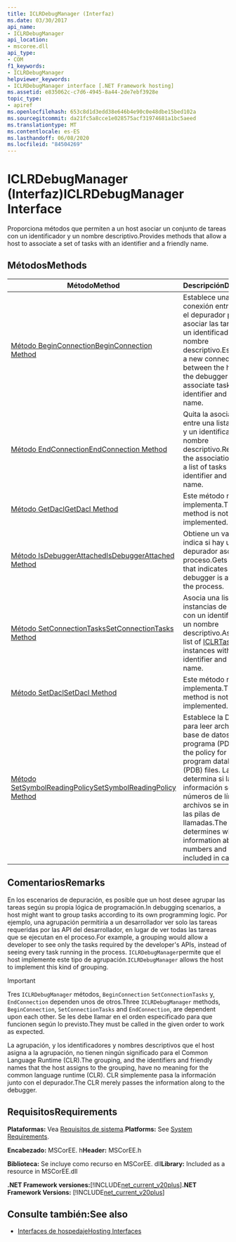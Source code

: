 ```yaml
---
title: ICLRDebugManager (Interfaz)
ms.date: 03/30/2017
api_name:
- ICLRDebugManager
api_location:
- mscoree.dll
api_type:
- COM
f1_keywords:
- ICLRDebugManager
helpviewer_keywords:
- ICLRDebugManager interface [.NET Framework hosting]
ms.assetid: e835062c-c7d6-4945-8a44-2de7ebf3928e
topic_type:
- apiref
ms.openlocfilehash: 653c8d1d3edd38e646b4e90c0e48dbe15bed102a
ms.sourcegitcommit: da21fc5a8cce1e028575acf31974681a1bc5aeed
ms.translationtype: MT
ms.contentlocale: es-ES
ms.lasthandoff: 06/08/2020
ms.locfileid: "84504269"
---
```

# <a name="iclrdebugmanager-interface"></a><span data-ttu-id="4b960-102">ICLRDebugManager (Interfaz)</span><span class="sxs-lookup"><span data-stu-id="4b960-102">ICLRDebugManager Interface</span></span>
<span data-ttu-id="4b960-103">Proporciona métodos que permiten a un host asociar un conjunto de tareas con un identificador y un nombre descriptivo.</span><span class="sxs-lookup"><span data-stu-id="4b960-103">Provides methods that allow a host to associate a set of tasks with an identifier and a friendly name.</span></span>  
  
## <a name="methods"></a><span data-ttu-id="4b960-104">Métodos</span><span class="sxs-lookup"><span data-stu-id="4b960-104">Methods</span></span>  
  
|<span data-ttu-id="4b960-105">Método</span><span class="sxs-lookup"><span data-stu-id="4b960-105">Method</span></span>|<span data-ttu-id="4b960-106">Descripción</span><span class="sxs-lookup"><span data-stu-id="4b960-106">Description</span></span>|  
|------------|-----------------|  
|[<span data-ttu-id="4b960-107">Método BeginConnection</span><span class="sxs-lookup"><span data-stu-id="4b960-107">BeginConnection Method</span></span>](iclrdebugmanager-beginconnection-method.md)|<span data-ttu-id="4b960-108">Establece una nueva conexión entre el host y el depurador para asociar las tareas con un identificador y un nombre descriptivo.</span><span class="sxs-lookup"><span data-stu-id="4b960-108">Establishes a new connection between the host and the debugger to associate tasks with an identifier and a friendly name.</span></span>|  
|[<span data-ttu-id="4b960-109">Método EndConnection</span><span class="sxs-lookup"><span data-stu-id="4b960-109">EndConnection Method</span></span>](iclrdebugmanager-endconnection-method.md)|<span data-ttu-id="4b960-110">Quita la asociación entre una lista de tareas y un identificador y un nombre descriptivo.</span><span class="sxs-lookup"><span data-stu-id="4b960-110">Removes the association between a list of tasks and an identifier and a friendly name.</span></span>|  
|[<span data-ttu-id="4b960-111">Método GetDacl</span><span class="sxs-lookup"><span data-stu-id="4b960-111">GetDacl Method</span></span>](iclrdebugmanager-getdacl-method.md)|<span data-ttu-id="4b960-112">Este método no se implementa.</span><span class="sxs-lookup"><span data-stu-id="4b960-112">This method is not implemented.</span></span>|  
|[<span data-ttu-id="4b960-113">Método IsDebuggerAttached</span><span class="sxs-lookup"><span data-stu-id="4b960-113">IsDebuggerAttached Method</span></span>](iclrdebugmanager-isdebuggerattached-method.md)|<span data-ttu-id="4b960-114">Obtiene un valor que indica si hay un depurador asociado al proceso.</span><span class="sxs-lookup"><span data-stu-id="4b960-114">Gets a value that indicates whether a debugger is attached to the process.</span></span>|  
|[<span data-ttu-id="4b960-115">Método SetConnectionTasks</span><span class="sxs-lookup"><span data-stu-id="4b960-115">SetConnectionTasks Method</span></span>](iclrdebugmanager-setconnectiontasks-method.md)|<span data-ttu-id="4b960-116">Asocia una lista de instancias de [ICLRTask](iclrtask-interface.md) con un identificador y un nombre descriptivo.</span><span class="sxs-lookup"><span data-stu-id="4b960-116">Associates a list of [ICLRTask](iclrtask-interface.md) instances with an identifier and a friendly name.</span></span>|  
|[<span data-ttu-id="4b960-117">Método SetDacl</span><span class="sxs-lookup"><span data-stu-id="4b960-117">SetDacl Method</span></span>](iclrdebugmanager-setdacl-method.md)|<span data-ttu-id="4b960-118">Este método no se implementa.</span><span class="sxs-lookup"><span data-stu-id="4b960-118">This method is not implemented.</span></span>|  
|[<span data-ttu-id="4b960-119">Método SetSymbolReadingPolicy</span><span class="sxs-lookup"><span data-stu-id="4b960-119">SetSymbolReadingPolicy Method</span></span>](iclrdebugmanager-setsymbolreadingpolicy-method.md)|<span data-ttu-id="4b960-120">Establece la Directiva para leer archivos de base de datos de programa (PDB).</span><span class="sxs-lookup"><span data-stu-id="4b960-120">Sets the policy for reading program database (PDB) files.</span></span> <span data-ttu-id="4b960-121">La Directiva determina si la información sobre los números de línea y los archivos se incluye en las pilas de llamadas.</span><span class="sxs-lookup"><span data-stu-id="4b960-121">The policy determines whether information about line numbers and files is included in call stacks.</span></span>|  
  
## <a name="remarks"></a><span data-ttu-id="4b960-122">Comentarios</span><span class="sxs-lookup"><span data-stu-id="4b960-122">Remarks</span></span>  
 <span data-ttu-id="4b960-123">En los escenarios de depuración, es posible que un host desee agrupar las tareas según su propia lógica de programación.</span><span class="sxs-lookup"><span data-stu-id="4b960-123">In debugging scenarios, a host might want to group tasks according to its own programming logic.</span></span> <span data-ttu-id="4b960-124">Por ejemplo, una agrupación permitiría a un desarrollador ver solo las tareas requeridas por las API del desarrollador, en lugar de ver todas las tareas que se ejecutan en el proceso.</span><span class="sxs-lookup"><span data-stu-id="4b960-124">For example, a grouping would allow a developer to see only the tasks required by the developer's APIs, instead of seeing every task running in the process.</span></span> <span data-ttu-id="4b960-125">`ICLRDebugManager`permite que el host implemente este tipo de agrupación.</span><span class="sxs-lookup"><span data-stu-id="4b960-125">`ICLRDebugManager` allows the host to implement this kind of grouping.</span></span>  
  
> [!IMPORTANT]
> <span data-ttu-id="4b960-126">Tres `ICLRDebugManager` métodos, `BeginConnection` `SetConnectionTasks` y, `EndConnection` dependen unos de otros.</span><span class="sxs-lookup"><span data-stu-id="4b960-126">Three `ICLRDebugManager` methods, `BeginConnection`, `SetConnectionTasks` and `EndConnection`, are dependent upon each other.</span></span> <span data-ttu-id="4b960-127">Se les debe llamar en el orden especificado para que funcionen según lo previsto.</span><span class="sxs-lookup"><span data-stu-id="4b960-127">They must be called in the given order to work as expected.</span></span>  
  
 <span data-ttu-id="4b960-128">La agrupación, y los identificadores y nombres descriptivos que el host asigna a la agrupación, no tienen ningún significado para el Common Language Runtime (CLR).</span><span class="sxs-lookup"><span data-stu-id="4b960-128">The grouping, and the identifiers and friendly names that the host assigns to the grouping, have no meaning for the common language runtime (CLR).</span></span> <span data-ttu-id="4b960-129">CLR simplemente pasa la información junto con el depurador.</span><span class="sxs-lookup"><span data-stu-id="4b960-129">The CLR merely passes the information along to the debugger.</span></span>  
  
## <a name="requirements"></a><span data-ttu-id="4b960-130">Requisitos</span><span class="sxs-lookup"><span data-stu-id="4b960-130">Requirements</span></span>  
 <span data-ttu-id="4b960-131">**Plataformas:** Vea [Requisitos de sistema](../../get-started/system-requirements.md).</span><span class="sxs-lookup"><span data-stu-id="4b960-131">**Platforms:** See [System Requirements](../../get-started/system-requirements.md).</span></span>  
  
 <span data-ttu-id="4b960-132">**Encabezado:** MSCorEE. h</span><span class="sxs-lookup"><span data-stu-id="4b960-132">**Header:** MSCorEE.h</span></span>  
  
 <span data-ttu-id="4b960-133">**Biblioteca:** Se incluye como recurso en MSCorEE. dll</span><span class="sxs-lookup"><span data-stu-id="4b960-133">**Library:** Included as a resource in MSCorEE.dll</span></span>  
  
 <span data-ttu-id="4b960-134">**.NET Framework versiones:**[!INCLUDE[net_current_v20plus](../../../../includes/net-current-v20plus-md.md)]</span><span class="sxs-lookup"><span data-stu-id="4b960-134">**.NET Framework Versions:** [!INCLUDE[net_current_v20plus](../../../../includes/net-current-v20plus-md.md)]</span></span>  
  
## <a name="see-also"></a><span data-ttu-id="4b960-135">Consulte también:</span><span class="sxs-lookup"><span data-stu-id="4b960-135">See also</span></span>

- [<span data-ttu-id="4b960-136">Interfaces de hospedaje</span><span class="sxs-lookup"><span data-stu-id="4b960-136">Hosting Interfaces</span></span>](hosting-interfaces.md)
